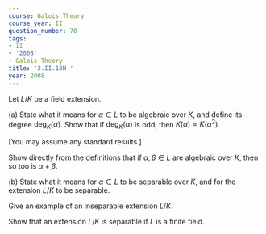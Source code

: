 ```yaml
---
course: Galois Theory
course_year: II
question_number: 70
tags:
- II
- '2008'
- Galois Theory
title: '3.II.18H '
year: 2008
---
```



Let $L / K$ be a field extension.

(a) State what it means for $\alpha \in L$ to be algebraic over $K$, and define its degree $\operatorname{deg}_{K}(\alpha)$. Show that if $\operatorname{deg}_{K}(\alpha)$ is odd, then $K(\alpha)=K\left(\alpha^{2}\right)$.

[You may assume any standard results.]

Show directly from the definitions that if $\alpha, \beta \in L$ are algebraic over $K$, then so too is $\alpha+\beta$.

(b) State what it means for $\alpha \in L$ to be separable over $K$, and for the extension $L / K$ to be separable.

Give an example of an inseparable extension $L / K$.

Show that an extension $L / K$ is separable if $L$ is a finite field.
